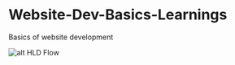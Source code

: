 # Website-Dev-Basics-Learnings
Basics of website development

![alt HLD Flow](https://i.pinimg.com/564x/08/0a/f8/080af88a8ae50250f0fa247b1c3a012a.jpg)
